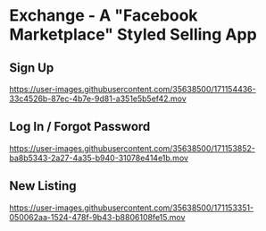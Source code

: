 # Exchange - A "Facebook Marketplace" Styled Selling App


## Sign Up
https://user-images.githubusercontent.com/35638500/171154436-33c4526b-87ec-4b7e-9d81-a351e5b5ef42.mov



## Log In / Forgot Password
https://user-images.githubusercontent.com/35638500/171153852-ba8b5343-2a27-4a35-b940-31078e414e1b.mov



## New Listing
https://user-images.githubusercontent.com/35638500/171153351-050062aa-1524-478f-9b43-b8806108fe15.mov

